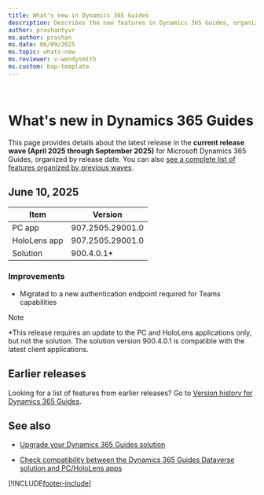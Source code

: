 ```yaml
---
title: What's new in Dynamics 365 Guides
description: Describes the new features in Dynamics 365 Guides, organized by release date.
author: prashantyvr
ms.author: prashan
ms.date: 06/09/2025
ms.topic: whats-new
ms.reviewer: v-wendysmith
ms.custom: bap-template
---
```


<br />
<!--Keep line break for proper in-app rendering!-->
<!---All links must be in "a hrefs" in order for this page to render correctly in the app!-->

# What's new in Dynamics 365 Guides

This page provides details about the latest release in the **current release wave (April 2025 through September 2025)** for Microsoft Dynamics 365 Guides, organized by release date. You can also <a href="/dynamics365/mixed-reality/guides/version-history" target="_blank">see a complete list of features organized by previous waves</a>.

## June 10, 2025

|Item|Version|
|-------------------------|--------------------------------|
|PC app| 907.2505.29001.0 |
|HoloLens app | 907.2505.29001.0 |
|Solution| 900.4.0.1* |

### Improvements

- Migrated to a new authentication endpoint required for Teams capabilities

> [!NOTE]
> *This release requires an update to the PC and HoloLens applications only, but not the solution. The solution version 900.4.0.1 is compatible with the latest client applications.

## Earlier releases

Looking for a list of features from earlier releases? Go to <a href="/dynamics365/mixed-reality/guides/version-history" target="_blank">Version history for Dynamics 365 Guides</a>.

## See also

- <a href="/dynamics365/mixed-reality/guides/upgrade" target="_blank">Upgrade your Dynamics 365 Guides solution</a>

- <a href="/dynamics365/mixed-reality/guides/admin-apps-solution-compatibility" target="_blank">Check compatibility between the Dynamics 365 Guides Dataverse solution and PC/HoloLens apps</a>


[!INCLUDE[footer-include](../includes/footer-banner.md)]

